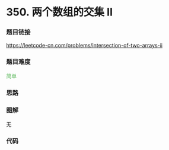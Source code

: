 # 350. 两个数组的交集 II

### 题目链接

https://leetcode-cn.com/problems/intersection-of-two-arrays-ii

### 题目难度

<font color=#5CB85C>简单</font>

### 思路



### 图解

无

### 代码

```python
```